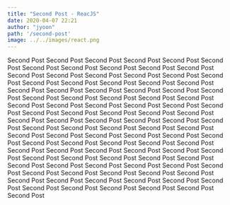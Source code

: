 ```yaml
---
title: "Second Post - ReacJS"
date: 2020-04-07 22:21
author: "jyoon"
path: '/second-post'
image: ../../images/react.png
---
```


Second Post Second Post Second Post Second Post Second Post Second Post Second Post Second Post Second Post Second Post Second Post Second Post Second Post Second Post Second Post Second Post Second Post Second Post Second Post Second Post Second Post Second Post Second Post Second Post Second Post Second Post Second Post Second Post Second Post Second Post Second Post Second Post Second Post Second Post Second Post Second Post Second Post Second Post Second Post Second Post Second Post Second Post Second Post Second Post Second Post Second Post Second Post Second Post Second Post Second Post Second Post Second Post Second Post Second Post Second Post Second Post Second Post Second Post Second Post Second Post Second Post Second Post Second Post Second Post Second Post Second Post Second Post Second Post Second Post Second Post Second Post Second Post Second Post Second Post Second Post Second Post Second Post Second Post Second Post Second Post Second Post Second Post Second Post Second Post Second Post Second Post Second Post Second Post Second Post Second Post Second Post Second Post Second Post Second Post Second Post Second Post Second Post Second Post Second Post Second Post 